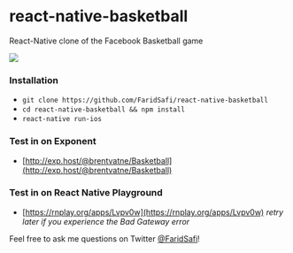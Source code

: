 # react-native-basketball

React-Native clone of the Facebook Basketball game

![](https://raw.githubusercontent.com/FaridSafi/react-native-basketball/master/capture/capture.gif)

### Installation

- `git clone https://github.com/FaridSafi/react-native-basketball`
- `cd react-native-basketball && npm install`
- `react-native run-ios`

### Test in on Exponent
- [http://exp.host/@brentvatne/Basketball](http://exp.host/@brentvatne/Basketball)

### Test in on React Native Playground
- [https://rnplay.org/apps/Lvpv0w](https://rnplay.org/apps/Lvpv0w) *retry later if you experience the Bad Gateway error*



Feel free to ask me questions on Twitter [@FaridSafi](https://www.twitter.com/FaridSafi)!
